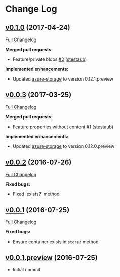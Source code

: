 # Change Log

## [v0.1.0](https://github.com/nooulaif/carrierwave-azure_rm/tree/v0.1.0) (2017-04-24)
[Full Changelog](https://github.com/nooulaif/carrierwave-azure_rm/compare/v0.0.3...v0.1.0)

**Merged pull requests:**

- Feature/private blobs [\#2](https://github.com/nooulaif/carrierwave-azure_rm/pull/2) ([stestaub](https://github.com/stestaub))

**Implemented enhancements:**

- Updated [azure-storage](https://rubygems.org/gems/azure-storage) to version 0.12.1.preview

## [v0.0.3](https://github.com/nooulaif/carrierwave-azure_rm/tree/v0.0.3) (2017-03-25)
[Full Changelog](https://github.com/nooulaif/carrierwave-azure_rm/compare/v0.0.2...v0.0.3)

**Merged pull requests:**

- Feature properties without content [\#1](https://github.com/nooulaif/carrierwave-azure_rm/pull/1) ([stestaub](https://github.com/stestaub))

**Implemented enhancements:**

- Updated [azure-storage](https://rubygems.org/gems/azure-storage) to version 0.12.0.preview

## [v0.0.2](https://github.com/nooulaif/carrierwave-azure_rm/tree/v0.0.2) (2016-07-26)
[Full Changelog](https://github.com/nooulaif/carrierwave-azure_rm/compare/v0.0.1...v0.0.2)

**Fixed bugs:**

- Fixed 'exists?' method

## [v0.0.1](https://github.com/nooulaif/carrierwave-azure_rm/tree/v0.0.1) (2016-07-25)
[Full Changelog](https://github.com/nooulaif/carrierwave-azure_rm/compare/v0.0.1.preview...v0.0.1)

**Fixed bugs:**

- Ensure container exists in `store!` method

## [v0.0.1.preview](https://github.com/nooulaif/carrierwave-azure_rm/tree/v0.0.1.preview) (2016-07-25)

- Initial commit

